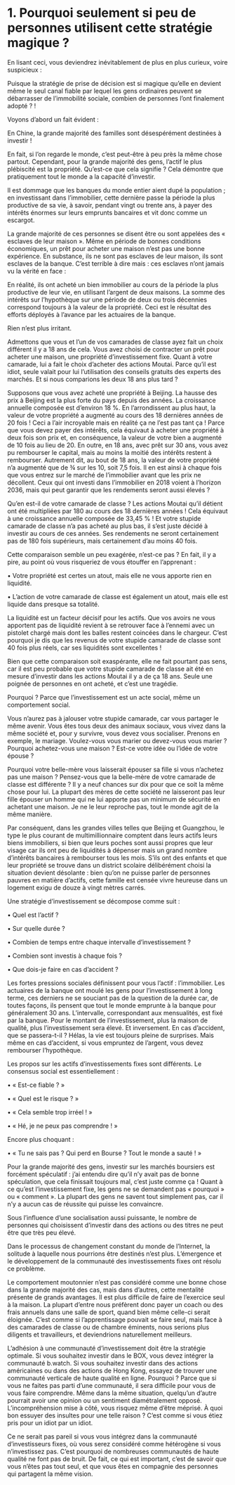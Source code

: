# 1.  Pourquoi seulement si peu de personnes utilisent cette stratégie magique ?

 

En lisant ceci, vous deviendrez inévitablement de plus en plus curieux, voire suspicieux :

 

Puisque la stratégie de prise de décision est si magique qu’elle en devient même le seul canal fiable par lequel les gens ordinaires peuvent se débarrasser de l’immobilité sociale, combien de personnes l’ont finalement adopté ? !

 

Voyons d’abord un fait évident :

 

En Chine, la grande majorité des familles sont désespérément destinées à investir !

 

En fait, si l’on regarde le monde, c’est peut-être à peu près la même chose partout. Cependant, pour la grande majorité des gens, l’actif le plus plébiscité est la propriété. Qu’est-ce que cela signifie ? Cela démontre que pratiquement tout le monde a la capacité d’investir.

 

Il est dommage que les banques du monde entier aient dupé la population ; en investissant dans l’immobilier, cette dernière passe la période la plus productive de sa vie, à savoir, pendant vingt ou trente ans, à payer des intérêts énormes sur leurs emprunts bancaires et vit donc comme un escargot.

 

La grande majorité de ces personnes se disent être ou sont appelées des
 « esclaves de leur maison ». Même en période de bonnes conditions économiques, un prêt pour acheter une maison n’est pas une bonne expérience. En substance, ils ne sont pas esclaves de leur maison, ils sont esclaves de la banque. C’est terrible à dire mais : ces esclaves n’ont jamais vu la vérité en face :

 

En réalité, ils ont acheté un bien immobilier au cours de la période la plus productive de leur vie, en utilisant l’argent de deux maisons. La somme des intérêts sur l’hypothèque sur une période de deux ou trois décennies correspond toujours à la valeur de la propriété. Ceci est le résultat des efforts déployés à l’avance par les actuaires de la banque.

 

Rien n’est plus irritant.

 

Admettons que vous et l’un de vos camarades de classe ayez fait un choix différent il y a 18 ans de cela. Vous avez choisi de contracter un prêt pour acheter une maison, une propriété d’investissement fixe. Quant à votre camarade, lui a fait le choix d’acheter des actions Moutai. Parce qu’il est idiot, seule valait pour lui l’utilisation des conseils gratuits des experts des marchés. Et si nous comparions les deux 18 ans plus tard ?

 

Supposons que vous avez acheté une propriété à Beijing. La hausse des prix à Beijing est la plus forte du pays depuis des années. La croissance annuelle composée est d’environ 18 %. En l’arrondissent au plus haut, la valeur de votre propriété a augmenté au cours des 18 dernières années de 20 fois ! Ceci a l’air incroyable mais en réalité ça ne l’est pas tant ça ! Parce que vous devez payer des intérêts, cela équivaut à acheter une propriété à deux fois son prix et, en conséquence, la valeur de votre bien a augmenté de 10 fois au lieu de 20. En outre, en 18 ans, avec prêt sur 30 ans, vous avez pu rembourser le capital, mais au moins la moitié des intérêts restent à rembourser. Autrement dit, au bout de 18 ans, la valeur de votre propriété n’a augmenté que de ¾ sur les 10, soit 7,5 fois. Il en est ainsi à chaque fois que vous entrez sur le marché de l’immobilier avant que les prix ne décollent. Ceux qui ont investi dans l’immobilier en 2018 voient à l’horizon 2036, mais qui peut garantir que les rendements seront aussi élevés ?

 

Qu’en est-il de votre camarade de classe ? Les actions Moutai qu’il détient ont été multipliées par 180 au cours des 18 dernières années ! Cela équivaut à une croissance annuelle composée de 33,45 % ! Et votre stupide camarade de classe n’a pas acheté au plus bas, il s’est juste décidé à investir au cours de ces années. Ses rendements ne seront certainement pas de 180 fois supérieurs, mais certainement d’au moins 40 fois.

 

Cette comparaison semble un peu exagérée, n’est-ce pas ? En fait, il y a pire, au point où vous risqueriez de vous étouffer en l’apprenant :

 

•    Votre propriété est certes un atout, mais elle ne vous apporte rien en liquidité.

•    L’action de votre camarade de classe est également un atout, mais elle est liquide dans presque sa totalité.

 

La liquidité est un facteur décisif pour les actifs. Que vos avoirs ne vous apportent pas de liquidité revient à se retrouver face à l’ennemi avec un pistolet chargé mais dont les balles restent coincées dans le chargeur. C’est pourquoi je dis que les revenus de votre stupide camarade de classe sont 40 fois plus réels, car ses liquidités sont excellentes !

 

Bien que cette comparaison soit exaspérante, elle ne fait pourtant pas sens, car il est peu probable que votre stupide camarade de classe ait été en mesure d’investir dans les actions Moutai il y a de ça 18 ans. Seule une poignée de personnes en ont acheté, et c’est une tragédie.

 

Pourquoi ? Parce que l’investissement est un acte social, même un comportement social.

 

Vous n’aurez pas à jalouser votre stupide camarade, car vous partager le même avenir. Vous êtes tous deux des animaux sociaux, vous vivez dans la même société et, pour y survivre, vous devez vous socialiser. Prenons en exemple, le mariage. Voulez-vous vous marier ou devez-vous vous marier ? Pourquoi achetez-vous une maison ? Est-ce votre idée ou l’idée de votre épouse ?

Pourquoi votre belle-mère vous laisserait épouser sa fille si vous n’achetez pas une maison ? Pensez-vous que la belle-mère de votre camarade de classe est différente ? Il y a neuf chances sur dix pour que ce soit la même chose pour lui. La plupart des mères de cette société ne laisseront pas leur fille épouser un homme qui ne lui apporte pas un minimum de sécurité en achetant une maison. Je ne le leur reproche pas, tout le monde agit de la même manière.

 

Par conséquent, dans les grandes villes telles que Beijing et Guangzhou, le type le plus courant de multimillionnaire comptent dans leurs actifs leurs biens immobiliers, si bien que leurs poches sont aussi propres que leur visage car ils ont peu de liquidités à dépenser mais un grand nombre d’intérêts bancaires à rembourser tous les mois. S’ils ont des enfants et que leur propriété se trouve dans un district scolaire délibérément choisi la situation devient désolante : bien qu’on ne puisse parler de personnes pauvres en matière d’actifs, cette famille est censée vivre heureuse dans un logement exigu de douze à vingt mètres carrés.

 

Une stratégie d’investissement se décompose comme suit :

 

•    Quel est l’actif ?

•    Sur quelle durée ?

•    Combien de temps entre chaque intervalle d’investissement ?

•    Combien sont investis à chaque fois ?

•    Que dois-je faire en cas d’accident ?

 

Les fortes pressions sociales définissent pour vous l’actif : l’immobilier. Les actuaires de la banque ont moulé les gens pour l’investissement à long terme, ces derniers ne se souciant pas de la question de la durée car, de toutes façons, ils pensent que tout le monde emprunte à la banque pour généralement 30 ans. L’intervalle, correspondant aux mensualités, est fixé par la banque. Pour le montant de l’investissement, plus la maison de qualité, plus l’investissement sera élevé. Et inversement. En cas d’accident, que se passera-t-il ? Hélas, la vie est toujours pleine de surprises. Mais même en cas d’accident, si vous empruntez de l’argent, vous devez rembourser l’hypothèque.

 

Les propos sur les actifs d’investissements fixes sont différents. Le consensus social est essentiellement :

 

•    « Est-ce fiable ? »

•    « Quel est le risque ? »

•    « Cela semble trop irréel ! »

•    « Hé, je ne peux pas comprendre ! » 

 

Encore plus choquant :

 

•    « Tu ne sais pas ? Qui perd en Bourse ? Tout le monde a sauté ! »

 

Pour la grande majorité des gens, investir sur les marchés boursiers est forcément spéculatif : j’ai entendu dire qu’il n’y avait pas de bonne spéculation, que cela finissait toujours mal, c’est juste comme ça ! Quant à ce qu’est l’investissement fixe, les gens ne se demandent pas « pourquoi » ou « comment ». La plupart des gens ne savent tout simplement pas, car il n’y a aucun cas de réussite qui puisse les convaincre.

 

Sous l’influence d’une socialisation aussi puissante, le nombre de personnes qui choisissent d’investir dans des actions ou des titres ne peut être que très peu élevé.

 

Dans le processus de changement constant du monde de l’Internet, la solitude à laquelle nous pourrions être destinés n’est plus. L’émergence et le développement de la communauté des investissements fixes ont résolu ce problème.

 

Le comportement moutonnier n’est pas considéré comme une bonne chose dans la grande majorité des cas, mais dans d’autres, cette mentalité présente de grands avantages. Il est plus difficile de faire de l’exercice seul à la maison. La plupart d’entre nous préfèrent donc payer un coach ou des frais annuels dans une salle de sport, quand bien même celle-ci serait éloignée. C’est comme si l’apprentissage pouvait se faire seul, mais face à des camarades de classe ou de chambre éminents, nous serions plus diligents et travailleurs, et deviendrions naturellement meilleurs.

 

L’adhésion à une communauté d’investissement doit être la stratégie optimale. Si vous souhaitez investir dans le BOX, vous devez intégrer la communauté b.watch. Si vous souhaitez investir dans des actions américaines ou dans des actions de Hong Kong, essayez de trouver une communauté verticale de haute qualité en ligne. Pourquoi ? Parce que si vous ne faites pas parti d’une communauté, il sera difficile pour vous de vous faire comprendre. Même dans la même situation, quelqu’un d’autre pourrait avoir une opinion ou un sentiment diamétralement opposé. L’incompréhension mise à côté, vous risquez même d’être méprisé. À quoi bon essuyer des insultes pour une telle raison ? C’est comme si vous étiez pris pour un idiot par un idiot.

 

Ce ne serait pas pareil si vous vous intégrez dans la communauté d’investisseurs fixes, où vous serez considéré comme hétérogène si vous n’investissez pas. C’est pourquoi de nombreuses communautés de haute qualité ne font pas de bruit. De fait, ce qui est important, c’est de savoir que vous n’êtes pas tout seul, et que vous êtes en compagnie des personnes qui partagent la même vision.